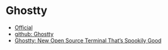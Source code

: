# Ghostty

- [Official](https://ghostty.org/)
- [github: Ghostty](https://github.com/ghostty-org/ghostty)
- [Ghostty: New Open Source Terminal That’s Spookily Good](https://www.omgubuntu.co.uk/2024/12/ghostty-terminal-linux-open-source-release)
